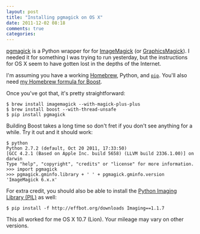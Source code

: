 ```yaml
---
layout: post
title: "Installing pgmagick on OS X"
date: 2011-12-02 08:18
comments: true
categories: 
---
```


[pgmagick](http://pypi.python.org/pypi/pgmagick/) is a Python wrapper for
for [ImageMagick](http://imagemagick.org/) (or
[GraphicsMagick](http://graphicsmagick.org/)). I needed it for something I was
trying to run yesterday, but the instructions for OS X seem to have gotten lost
in the depths of the Internet.

I'm assuming you have a working [Homebrew](http://mxcl.github.com/homebrew/),
Python, and [`pip`](http://pypi.python.org/pypi/pip). You'll also need
[my Homebrew formula for Boost](https://github.com/rohansingh/homebrew/blob/master/Library/Formula/boost.rb).

Once you've got that, it's pretty straightforward:

    $ brew install imagemagick --with-magick-plus-plus
    $ brew install boost --with-thread-unsafe
    $ pip install pgmagick

Building Boost takes a long time so don't fret if you don't see anything for a
while. Try it out and it should work:

    $ python
    Python 2.7.2 (default, Oct 20 2011, 17:33:50) 
    [GCC 4.2.1 (Based on Apple Inc. build 5658) (LLVM build 2336.1.00)] on darwin
    Type "help", "copyright", "credits" or "license" for more information.
    >>> import pgmagick
    >>> pgmagick.gminfo.library + ' ' + pgmagick.gminfo.version
    'ImageMagick 6.x.x'

For extra credit, you should also be able to install the
[Python Imaging Library (PIL)](http://www.pythonware.com/products/pil/)
as well:

    $ pip install -f http://effbot.org/downloads Imaging==1.1.7

This all worked for me OS X 10.7 (Lion). Your mileage may vary on other versions.
